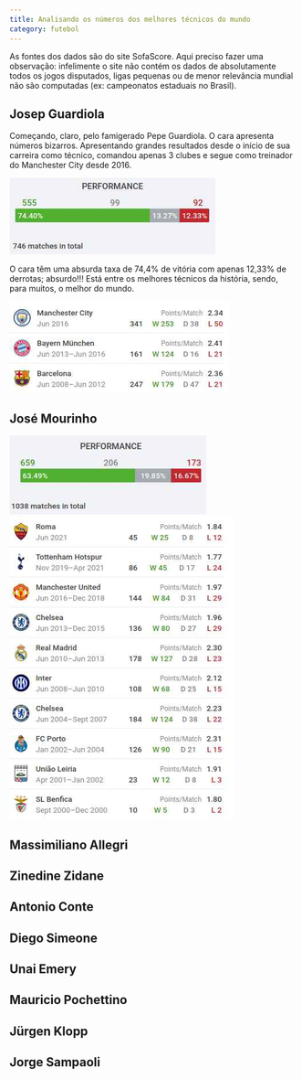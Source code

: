 ```yaml
---
title: Analisando os números dos melhores técnicos do mundo
category: futebol
---
```


As fontes dos dados são do site SofaScore. Aqui preciso fazer uma observação: infelimente o site não contém os dados de absolutamente todos os jogos disputados, ligas pequenas ou de menor relevância mundial não são computadas (ex: campeonatos estaduais no Brasil).

## Josep Guardiola

Começando, claro, pelo famigerado Pepe Guardiola. O cara apresenta números bizarros. Apresentando grandes resultados desde o início de sua carreira como técnico, comandou apenas 3 clubes e segue como treinador do Manchester City desde 2016.

![](/img/futebol/tecnicos/guardiola.jpg)

O cara têm uma absurda taxa de 74,4% de vitória com apenas 12,33% de derrotas; absurdo!!! Está entre os melhores técnicos da história, sendo, para muitos, o melhor do mundo.

![](/img/futebol/tecnicos/guardiola2.jpg)

## José Mourinho

![](/img/futebol/tecnicos/mourinho.jpg)
![](/img/futebol/tecnicos/mourinho2.jpg)

## Massimiliano Allegri

## Zinedine Zidane

## Antonio Conte

## Diego Simeone

## Unai Emery

## Mauricio Pochettino

## Jürgen Klopp

## Jorge Sampaoli